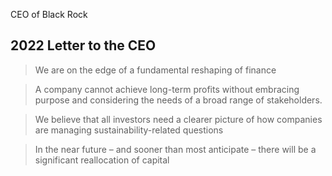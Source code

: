 CEO of Black Rock

## 2022 Letter to the CEO
> We are on the edge of a fundamental reshaping of finance

> A company cannot achieve long-term profits without
embracing purpose and considering the needs of a
broad range of stakeholders.

> We believe that all investors need a clearer picture of
how companies are managing sustainability-related
questions

> In the near future – and sooner than most anticipate
– there will be a significant reallocation of capital

